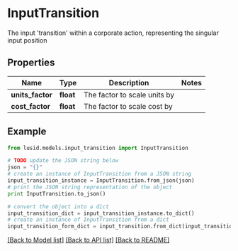 # InputTransition

The input 'transition' within a corporate action, representing the singular input position

## Properties
Name | Type | Description | Notes
------------ | ------------- | ------------- | -------------
**units_factor** | **float** | The factor to scale units by | 
**cost_factor** | **float** | The factor to scale cost by | 

## Example

```python
from lusid.models.input_transition import InputTransition

# TODO update the JSON string below
json = "{}"
# create an instance of InputTransition from a JSON string
input_transition_instance = InputTransition.from_json(json)
# print the JSON string representation of the object
print InputTransition.to_json()

# convert the object into a dict
input_transition_dict = input_transition_instance.to_dict()
# create an instance of InputTransition from a dict
input_transition_form_dict = input_transition.from_dict(input_transition_dict)
```
[[Back to Model list]](../README.md#documentation-for-models) [[Back to API list]](../README.md#documentation-for-api-endpoints) [[Back to README]](../README.md)


